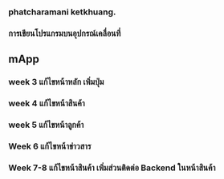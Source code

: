 ### phatcharamani ketkhuang.
### การเขียนโปรแกรมบนอุปกรณ์เคลื่อนที่
## mApp

### week 3 แก้ไขหน้าหลัก เพิ่มปุ่ม
### week 4 แก้ไขหน้าสินค้า
### week 5 แก้ไขหน้าลูกค้า

### Week 6 แก้ไขหน้าข่าวสาร 
### Week 7-8 แก้ไขหน้าสินค้า เพิ่มส่วนติดต่อ Backend ในหน้าสินค้า